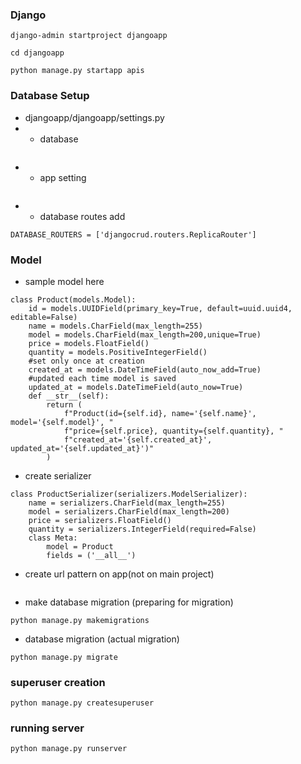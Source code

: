 ### Django
```
django-admin startproject djangoapp
```
```
cd djangoapp
```
```
python manage.py startapp apis
```
###  Database Setup
- djangoapp/djangoapp/settings.py
- - database
```

```
- - app setting
```

```
- - database routes add
```
DATABASE_ROUTERS = ['djangocrud.routers.ReplicaRouter']
```
### Model
- sample model here
```
class Product(models.Model):
    id = models.UUIDField(primary_key=True, default=uuid.uuid4, editable=False)
    name = models.CharField(max_length=255)
    model = models.CharField(max_length=200,unique=True)
    price = models.FloatField()
    quantity = models.PositiveIntegerField()
    #set only once at creation
    created_at = models.DateTimeField(auto_now_add=True)
    #updated each time model is saved  
    updated_at = models.DateTimeField(auto_now=True)
    def __str__(self):
        return (
            f"Product(id={self.id}, name='{self.name}', model='{self.model}', "
            f"price={self.price}, quantity={self.quantity}, "
            f"created_at='{self.created_at}', updated_at='{self.updated_at}')"
        )
```
- create serializer
```
class ProductSerializer(serializers.ModelSerializer):
    name = serializers.CharField(max_length=255)
    model = serializers.CharField(max_length=200)
    price = serializers.FloatField()
    quantity = serializers.IntegerField(required=False)
    class Meta:
        model = Product
        fields = ('__all__')
```
- create url pattern on app(not on main project)
```
```
- make database migration (preparing for migration)
```
python manage.py makemigrations

```
- database migration (actual migration)
```
python manage.py migrate
```
### superuser creation
```
python manage.py createsuperuser
```
### running server
```
python manage.py runserver

```
